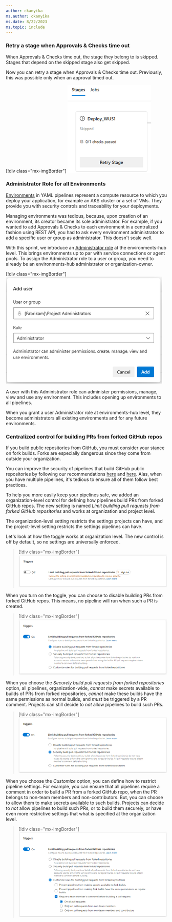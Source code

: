 ```yaml
---
author: ckanyika
ms.author: ckanyika
ms.date: 8/22/2023
ms.topic: include
---
```



### Retry a stage when Approvals & Checks time out

When Approvals & Checks time out, the stage they belong to is skipped. Stages that depend on the skipped stage also get skipped.

Now you can retry a stage when Approvals & Checks time out. Previously, this was possible only when an approval timed out. 

[!div class="mx-imgBorder"]
![Image showing stage retry.](../../media/226-pipelines-01.png "showing stage retry")

### Administrator Role for all Environments

[Environments](https://learn.microsoft.com/azure/devops/pipelines/process/environments) in YAML pipelines represent a compute resource to which you deploy your application, for example an AKS cluster or a set of VMs. They provide you with security controls and traceability for your deployments.

Managing environments was tedious, because, upon creation of an environment, its creator became its sole administrator. For example, if you wanted to add Approvals & Checks to each environment in a centralized fashion using REST API, you had to ask every environment administrator to add a specific user or group as administrator. This doesn't scale well. 
 
With this sprint, we introduce an [Administrator role](https://learn.microsoft.com/azure/devops/pipelines/policies/permissions#set-environment-permissions) at the environments-hub level. This brings environments up to par with service connections or agent pools. To assign the Administrator role to a user or group, you need to already be an environments-hub administrator or organization-owner. 

[!div class="mx-imgBorder"]
![Image showing Administrator role.](../../media/226-pipelines-02.png "showing Administrator role")

A user with this Administrator role can administer permissions, manage, view and use any environment. This includes opening up environments to all pipelines.

When you grant a user Administrator role at environments-hub level, they become administrators all existing environments and for any future environments.

### Centralized control for building PRs from forked GitHub repos

If you build public repositories from GitHub, you must consider your stance on fork builds. Forks are especially dangerous since they come from outside your organization. 

You can improve the security of pipelines that build GitHub public repositories by following our recommendations [here](https://learn.microsoft.com/azure/devops/pipelines/repos/github?view=azure-devops&tabs=yaml#important-security-considerations) and [here](https://learn.microsoft.com/azure/devops/pipelines/security/repos?view=azure-devops#forks). Alas, when you have multiple pipelines, it's tedious to ensure all of them follow best practices. 

To help you more easily keep your pipelines safe, we added an organization-level control for defining how pipelines build PRs from forked GitHub repos. The new setting is named _Limit building pull requests from forked GitHub repositories_ and works at organization and project level.

The organization-level setting restricts the settings projects can have, and the project-level setting restricts the settings pipelines can have. 

Let's look at how the toggle works at organization level. The new control is off by default, so no settings are universally enforced.

>[!div class="mx-imgBorder"]
>![Image showing toggle organization level.](../../media/226-pipelines-03.png "showing toggle organization level")

When you turn on the toggle, you can choose to disable building PRs from forked GitHub repos. This means, no pipeline will run when such a PR is created.

> [!div class="mx-imgBorder"]
> ![Image showing toggle on.](../../media/226-pipelines-04.png " showing toggle on")

When you choose the _Securely build pull requests from forked repositories_ option, all pipelines, organization-wide, *cannot* make secrets available to builds of PRs from forked repositories, *cannot* make these builds have the same permissions as normal builds, and *must* be triggered by a PR comment. Projects can still decide to *not* allow pipelines to build such PRs.

>[!div class="mx-imgBorder"]
>![Image showing Securely build PR.](../../media/226-pipelines-05.png " showing Securely build PR")

When you choose the _Customize_ option, you can define how to restrict pipeline settings. For example, you can ensure that all pipelines require a comment in order to build a PR from a forked GitHub repo, when the PR belongs to non-team members and non-contributors. But, you can choose to allow them to make secrets available to such builds. Projects can decide to *not* allow pipelines to build such PRs, or to build them securely, or have even more restrictive settings that what is specified at the organization level.

>[!div class="mx-imgBorder"]
>![Image showing Customize.](../../media/226-pipelines-06.png " showing Customize")